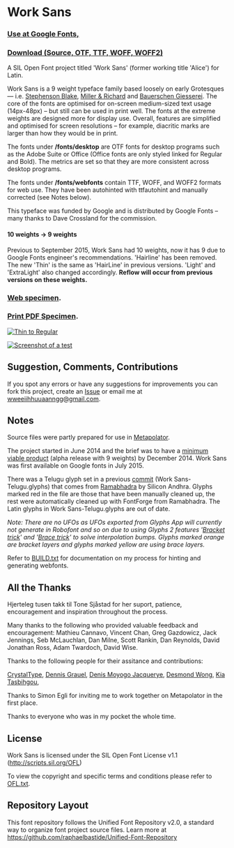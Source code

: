 # Work Sans

### [Use at Google Fonts,](https://www.google.com/fonts/specimen/Work+Sans)

### [Download (Source, OTF, TTF, WOFF, WOFF2)](https://github.com/weiweihuanghuang/Work-Sans/archive/v1.6.zip)

A SIL Open Font project titled 'Work Sans' (former working title 'Alice') for Latin.

Work Sans is a 9 weight typeface family based loosely on early Grotesques — i.e. [Stephenson Blake](https://www.flickr.com/photos/stewf/14444337254/), [Miller & Richard](https://archive.org/stream/printingtypespec00millrich#page/226/mode/2up/) and [Bauerschen Giesserei](https://archive.org/stream/hauptprobeingedr00baue#page/109/mode/1up). The core of the fonts are optimised for on-screen medium-sized text usage (14px-48px) – but still can be used in print well. The fonts at the extreme weights are designed more for display use. Overall, features are simplified and optimised for screen resolutions – for example, diacritic marks are larger than how they would be in print.

The fonts under **/fonts/desktop** are OTF fonts for desktop programs such as the Adobe Suite or Office (Office fonts are only styled linked for Regular and Bold). The metrics are set so that they are more consistent across desktop programs.

The fonts under **/fonts/webfonts** contain TTF, WOFF, and WOFF2 formats for web use. They have been autohinted with ttfautohint and manually corrected (see Notes below).

This typeface was funded by Google and is distributed by Google Fonts – many thanks to Dave Crossland for the commission.

#### 10 weights → 9 weights
Previous to September 2015, Work Sans had 10 weights, now it has 9 due to Google Fonts engineer's recommendations. 'Hairline' has been removed. The new 'Thin' is the same as 'HairLine' in previous versions. 'Light' and 'ExtraLight' also changed accordingly. **Reflow will occur from previous versions on these weights.**

### [Web specimen](http://weiweihuanghuang.github.io/Work-Sans/).

### [Print PDF Specimen](documentation/Work-Sans-Print-Specimen.pdf?raw=true).

<a href="http://weiweihuanghuang.github.io/Work-Sans/">![Thin to Regular](https://raw.githubusercontent.com/weiweihuanghuang/Work-Sans/master/documentation/images/waterfall.jpg)

![Screenshot of a test](https://raw.githubusercontent.com/weiweihuanghuang/Work-Sans/master/documentation/images/preview.png)</a>

## Suggestion, Comments, Contributions
If you spot any errors or have any suggestions for improvements you can fork this project, create an [Issue](../../issues) or email me at <a href="mailto:wweeiihhuuaanngg@gmail.com">wweeiihhuuaanngg@gmail.com</a>.


## Notes
Source files were partly prepared for use in [Metapolator](http://www.metapolator.com). 

The project started in June 2014 and the brief was to have a [minimum viable product](http://en.wikipedia.org/wiki/Minimum_viable_product) (alpha release with 9 weights) by December 2014. Work Sans was first available on Google fonts in July 2015.

There was a Telugu glyph set in a previous [commit](https://github.com/weiweihuanghuang/Work-Sans/tree/622700a5d00c49c0d1aefbe4e321fd0c3667aa45) (Work Sans-Telugu.glyphs) that comes from [Ramabhadra](http://teluguvijayam.org/fonts.html) by Silicon Andhra. Glyphs marked red in the file are those that have been manually cleaned up, the rest were automatically cleaned up with FontForge from Ramabhadra. The Latin glyphs in Work Sans-Telugu.glyphs are out of date.

*Note: There are no UFOs as UFOs exported from Glyphs App will currently not generate in Robofont and so on due to using Glyphs 2 features '[Bracket trick](http://www.glyphsapp.com/tutorials/alternating-glyph-shapes)' and '[Brace trick](http://www.glyphsapp.com/tutorials/additional-masters-for-individual-glyphs-the-brace-trick)' to solve interpolation bumps. Glyphs marked orange are bracket layers and glyphs marked yellow are using brace layers.*

Refer to [BUILD.txt](/sources/BUILD.txt) for documentation on my process for hinting and generating webfonts.


## All the Thanks
Hjerteleg tusen takk til Tone Sjåstad for her suport, patience, encouragement and inspiration throughout the process. 

Many thanks to the following who provided valuable feedback and encouragement:
Mathieu Cannavo, Vincent Chan, Greg Gazdowicz, Jack Jennings, Seb McLauchlan, Dan Milne, Scott Rankin, Dan Reynolds, David Jonathan Ross, Adam Twardoch, David Wise. 

Thanks to the following people for their assitance and contributions:

[CrystalType](https://github.com/crystaltype), 
[Dennis Grauel](https://dennisgrauel.com/), 
[Denis Moyogo Jacquerye](https://github.com/moyogo), 
[Desmond Wong](http://desmondwong.com/), 
[Kia Tasbihgou](http://www.kiatas.me/), 

Thanks to Simon Egli for inviting me to work together on Metapolator in the first place.

Thanks to everyone who was in my pocket the whole time.

## License
Work Sans is licensed under the SIL Open Font License v1.1 (<http://scripts.sil.org/OFL>)

To view the copyright and specific terms and conditions please refer to [OFL.txt](OFL.txt).

## Repository Layout
This font repository follows the Unified Font Repository v2.0, 
a standard way to organize font project source files. Learn more at 
https://github.com/raphaelbastide/Unified-Font-Repository
